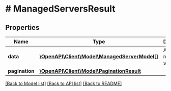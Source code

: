 # # ManagedServersResult

## Properties

Name | Type | Description | Notes
------------ | ------------- | ------------- | -------------
**data** | [**\OpenAPI\Client\Model\ManagedServerModel[]**](ManagedServerModel.md) | Array of managed servers. |
**pagination** | [**\OpenAPI\Client\Model\PaginationResult**](PaginationResult.md) |  |

[[Back to Model list]](../../README.md#models) [[Back to API list]](../../README.md#endpoints) [[Back to README]](../../README.md)
